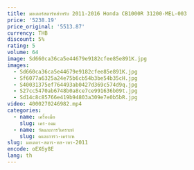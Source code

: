 ```yaml
---
title: มอเตอร์สตาร์ทสําหรับ 2011-2016 Honda CB1000R 31200-MEL-003
price: '5238.19'
price_original: '5513.87'
currency: THB
discount: 5%
rating: 5
volume: 64
image: Sd660ca36ca5e44679e9182cfee85e891K.jpg
images:
  - Sd660ca36ca5e44679e9182cfee85e891K.jpg
  - Sf6077a6325a24e75b6cb54b3be54b35cH.jpg
  - S40031375ef764493ab0427d369c574d9q.jpg
  - S27cc5470ab6748b0a8ce7ce991636b09t.jpg
  - Sd14c8c85766e419b94803a309e7e0b5bR.jpg
video: 4000270246982.mp4
categories:
  - name: เครื่องมือ
    slug: เคร-องม
  - name: วัดและการวิเคราะห์
    slug: ดและการว-เคราะห
slug: มอเตอร-สตาร-ทส-าหร-2011
encode: oEX6y8E
lang: th
---
```

  